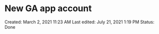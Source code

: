 # New GA app account

Created: March 2, 2021 11:23 AM
Last edited: July 21, 2021 1:19 PM
Status: Done